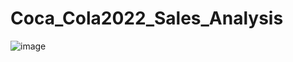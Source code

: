 # Coca_Cola2022_Sales_Analysis
![image](https://marketingweek.imgix.net/uploads/2021/04/19161107/Coca-Cola-cans-on-brick.png?auto=compress,format&crop=faces,entropy,edges&fit=crop&q=60&w=1200&h=700)

